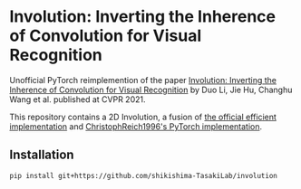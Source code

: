 # Involution: Inverting the Inherence of Convolution for Visual Recognition

Unofficial PyTorch reimplemention of the paper [Involution: Inverting the Inherence of Convolution for Visual Recognition](https://arxiv.org/pdf/2103.06255.pdf) by Duo Li, Jie Hu, Changhu Wang et al. published at CVPR 2021.

This repository contains a 2D Involution, a fusion of [the official efficient implementation](https://github.com/d-li14/involution) and [ChristophReich1996's PyTorch implementation](https://github.com/ChristophReich1996/Involution).

## Installation

```bash
pip install git+https://github.com/shikishima-TasakiLab/involution
```
